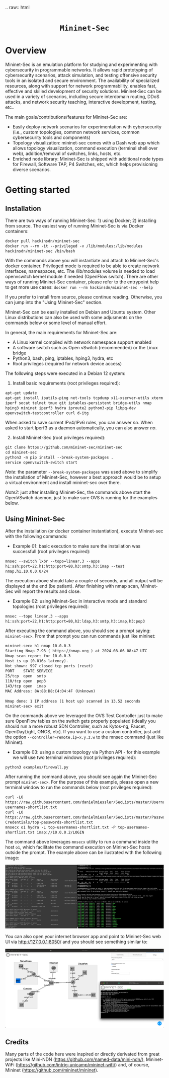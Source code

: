 .. raw:: html

  <div align="center">
    <h1><code>Mininet-Sec</code></h1>
  </div>

Overview
========

Mininet-Sec is an emulation platform for studying and experimenting with cybersecurity in programmable networks. 
It allows rapid prototyping of cybersecurity scenarios, attack simulation, and testing offensive security tools
in an isolated and secure environment. The availability of specialized resources, along with support for 
network programmability, enables fast, effective and skilled development of security solutions. Mininet-Sec can
be used in a variety of scenarios, including secure interdomain routing, DDoS attacks, and network security 
teaching, interactive development, testing, etc..

The main goals/contributions/features for Mininet-Sec are:

- Easily deploy network scenarios for experimentation with cybersecurity (i.e., custom topologies, common network services, common cybersecurity tools and components)
- Topology visualization: mininet-sec comes with a Dash web app which allows topology visualization, command execution (terminal shell over web), addition/removal of switches, links, hosts, etc. 
- Enriched node library: Mininet-Sec is shipped with additional node types for Firewall, Software TAP, P4 Switches, etc, which helps provisioning diverse scenarios.

Getting started
===============

Installation
------------

There are two ways of running Mininet-Sec: 1) using Docker; 2) installing from source. The easiest way of running Mininet-Sec is via Docker containers:
```
docker pull hackinsdn/mininet-sec
docker run --rm -it --privileged -v /lib/modules:/lib/modules hackinsdn/mininet-sec /bin/bash
```

With the commands above you will instantiate and attach to Mininet-Sec's docker container. Privileged mode is required to be able to create network interfaces, namespaces, etc. The /lib/modules volume is needed to load openvswitch kernel module if needed (OpenFlow switch). There are other ways of running Mininet-Sec container, please refer to the entrypoint help to get more use cases: `docker run --rm hackinsdn/mininet-sec --help`

If you prefer to install from source, please continue reading. Otherwise, you can jump into the "Using Mininet-Sec" section.

Mininet-Sec can be easily installed on Debian and Ubuntu system. Other Linux distributions can also be used with some adjusments on the commands below or some level of manual effort.

In general, the main requirements for Mininet-Sec are:

- A Linux kernel compiled with network namespace support enabled
- A software switch such as Open vSwitch (recommended) or the Linux bridge
- Python3, bash, ping, iptables, hping3, hydra, etc
- Root privileges (required for network device access)

The following steps were executed in a Debian 12 system:

1. Install basic requirements (root privileges required):
```
apt-get update
apt-get install iputils-ping net-tools tcpdump x11-xserver-utils xterm iperf socat telnet tmux git iptables-persistent bridge-utils nmap hping3 mininet iperf3 hydra iproute2 python3-pip libpq-dev openvswitch-testcontroller curl d-itg
```

When asked to save current IPv4/IPv6 rules, you can answer *no*. When asked to start Iperf3 as a daemon automatically, you can also answer *no*.

2. Install Mininet-Sec (root privileges required):

```
git clone https://github.com/mininet-sec/mininet-sec
cd mininet-sec
python3 -m pip install --break-system-packages .
service openvswitch-switch start
```

*Note*: the parameter `--break-system-packages` was used above to simplify the installation of Mininet-Sec, however a best approach would be to setup a virtual environment and install mininet-sec over there.

*Note2:* just after installing Mininet-Sec, the commands above start the OpenVSwitch daemon, just to make sure OVS is running for the examples below.


Using Mininet-Sec
-----------------

After the installation (or docker container instantiation), execute Mininet-sec with the following commands:

- Example 01: basic execution to make sure the installation was successfull (root privileges required):
```
mnsec --switch lxbr --topo=linear,3 --apps h1:ssh:port=22,h1:http:port=80,h3:smtp,h3:imap --test nmap,h1,10.0.0.0/24
```

The execution above should take a couple of seconds, and all output will be displayed at the end (be patiant). After finishing with nmap scan, Mininet-Sec will report the results and close.

- Example 02: using Mininet-Sec in interactive mode and standard topologies (root privileges required):

```
mnsec --topo linear,3 --apps h1:ssh:port=22,h1:http:port=80,h2:ldap,h3:smtp,h3:imap,h3:pop3
```

After executing the command above, you should see a prompt saying: `mininet-sec>`. From that prompt you can run commands just like mininet:

```
mininet-sec> h1 nmap 10.0.0.3
Starting Nmap 7.93 ( https://nmap.org ) at 2024-08-06 08:47 UTC
Nmap scan report for 10.0.0.3
Host is up (0.016s latency).
Not shown: 997 closed tcp ports (reset)
PORT    STATE SERVICE
25/tcp  open  smtp
110/tcp open  pop3
143/tcp open  imap
MAC Address: 8A:88:D8:C4:D4:4F (Unknown)

Nmap done: 1 IP address (1 host up) scanned in 13.52 seconds
mininet-sec> exit
```

On the commands above we leveraged the OVS Test Controller just to make sure OpenFlow tables on the switch gets properly populated (ideally you should run a more robust SDN Controller, such as Kytos-ng, Faucet, OpenDayLight, ONOS, etc). If you want to use a custom controller, just add the option `--controller=remote,ip=x.y.z.w` to the mnsec command (just like Mininet).

- Example 03: using a custom topology via Python API - for this example we will use two terminal windows (root privileges required):

```
python3 examples/firewall.py
```

After running the command above, you should see again the Mininet-Sec prompt `mininet-sec>`. For the purpose of this example, please open a new terminal window to run the commands below (root privileges required):

```
curl -LO https://raw.githubusercontent.com/danielmiessler/SecLists/master/Usernames/top-usernames-shortlist.txt
curl -LO https://raw.githubusercontent.com/danielmiessler/SecLists/master/Passwords/Common-Credentials/top-passwords-shortlist.txt
mnsecx o1 hydra -L top-usernames-shortlist.txt -P top-usernames-shortlist.txt imap://10.0.0.2/LOGIN
```

The command above leverages `mnsecx` utility to run a command inside the host `o1`, which facilitate the command execution on Mininet-Sec hosts outside the prompt. The example above can be ilustrated with the following image:

![example03](./examples/example03.png)

You can also open your internet browser app and point to Mininet-Sec web UI via http://127.0.0.1:8050/ and you should see something similar to:

![example03-web](./examples/example03-web.png)

## Credits

Many parts of the code here were inspired or directly derivated from great projects like
Mini-NDN (https://github.com/named-data/mini-ndn/), Mininet-WiFi 
(https://github.com/intrig-unicamp/mininet-wifi/) and, of course, Mininet
(https://github.com/mininet/mininet).

